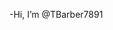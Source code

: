 -Hi, I’m @TBarber7891


<!---
TBarber7891/TBarber7891 is a ✨ special ✨ repository because its `README.md` (this file) appears on your GitHub profile.
You can click the Preview link to take a look at your changes.
--->

